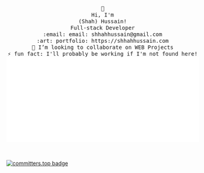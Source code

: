 <p align="center">
	<samp>
		👋 <br />
		Hi, I'm <br />
		(Shah) Hussain!<br />
		Full-stack Developer <br />
		:email: email: shhahhussain@gmail.com <br />
		:art: portfolio: https://shhahhussain.com <br />
		👯 I’m looking to collaborate on WEB Projects <br />
		⚡ fun fact: I'll probably be working if I'm not found here! <br />
	</samp>
	<img width="625em" src="./github-metrics.svg" />
</p>
<br>

[![committers.top badge](https://user-badge.committers.top/pakistan_private/shhahhussain.svg)](https://user-badge.committers.top/pakistan_private/shhahhussain)
